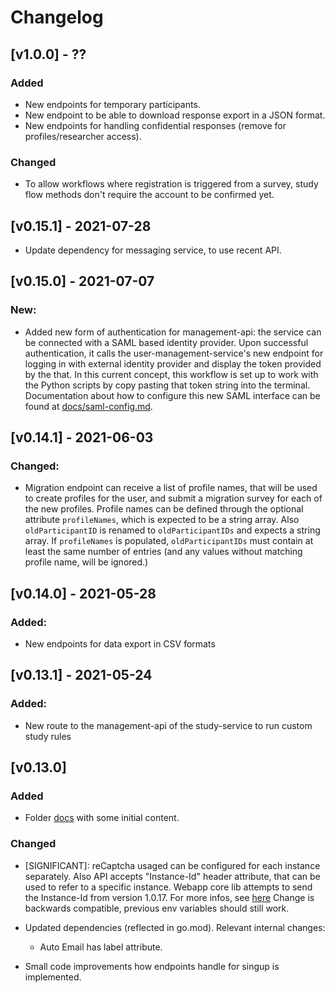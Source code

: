 # Changelog

## [v1.0.0] - ??

### Added

- New endpoints for temporary participants.
- New endpoint to be able to download response export in a JSON format.
- New endpoints for handling confidential responses (remove for profiles/researcher access).

### Changed

- To allow workflows where registration is triggered from a survey, study flow methods don't require the account to be confirmed yet.

## [v0.15.1] - 2021-07-28

- Update dependency for messaging service, to use recent API.

## [v0.15.0] - 2021-07-07

### New:

- Added new form of authentication for management-api: the service can be connected with a SAML based identity provider. Upon successful authentication, it calls the user-management-service's new endpoint for logging in with external identity provider and display the token provided by the that.
In this current concept, this workflow is set up to work with the Python scripts by copy pasting that token string into the terminal. Documentation about how to configure this new SAML interface can be found at [docs/saml-config.md](docs/saml-config.md).


## [v0.14.1] - 2021-06-03

### Changed:

- Migration endpoint can receive a list of profile names, that will be used to create profiles for the user, and submit a migration survey for each of the new profiles. Profile names can be defined through the optional attribute `profileNames`, which is expected to be a string array.
Also `oldParticipantID` is renamed to `oldParticipantIDs` and expects a string array.
If `profileNames` is populated, `oldParticipantIDs` must contain at least the same number of entries (and any values without matching profile name, will be ignored.)


## [v0.14.0] - 2021-05-28

### Added:

- New endpoints for data export in CSV formats


## [v0.13.1] - 2021-05-24

### Added:
- New route to the management-api of the study-service to run custom study rules


## [v0.13.0]

### Added

- Folder [docs](docs) with some initial content.

### Changed

- [SIGNIFICANT]: reCaptcha usaged can be configured for each instance separately. Also API accepts "Instance-Id" header attribute, that can be used to refer to a specific instance. Webapp core lib attempts to send the Instance-Id from version 1.0.17.
For more infos, see [here](docs/recaptcha-config.md)
Change is backwards compatible, previous env variables should still work.

- Updated dependencies (reflected in go.mod). Relevant internal changes:
    - Auto Email has label attribute.

- Small code improvements how endpoints handle for singup is implemented.